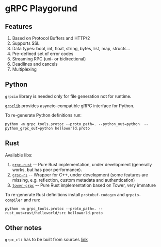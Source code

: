 # gRPC Playgorund

## Features

1. Based on Protocol Buffers and HTTP/2
1. Supports SSL
1. Data types: bool, int, float, string, bytes, list, map, structs...
1. Pre-defined set of error codes
1. Streaming RPC (uni- or bidirectional)
1. Deadlines and cancels
1. Multiplexing

## Python

`grpcio` library is needed only for file generation not for runtime.

[`grpclib`](https://grpclib.readthedocs.io/en/latest/) provides asyncio-compatible gRPC interface for Python.

To re-generate Python definitions run:
```
python -m grpc_tools.protoc --proto_path=. --python_out=python  --python_grpc_out=python helloworld.proto
```

## Rust

Available libs:
1. [`grpc-rust`](https://github.com/stepancheg/grpc-rust) -- Pure Rust implementation, under development (generally works, but has poor performance).
1. [`grpc-rs`](https://github.com/pingcap/grpc-rs) -- Wrapper for C++, under development (some features are missing, e.g. reflection, custom metadata and authentication)
1. [`tower-grpc`](https://github.com/tower-rs/tower-grpc) -- Pure Rust implementation based on Tower, very immature

To re-generate Rust definitions install `protobuf-codegen` and `grpcio-compiler` and run:
```
python -m grpc_tools.protoc --proto_path=. --rust_out=rust/helloworld/src helloworld.proto
```

## Other notes

`grpc_cli` has to be built from sources [link](https://github.com/grpc/grpc/blob/master/BUILDING.md)



